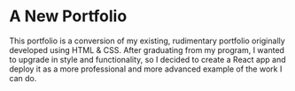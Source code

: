 # A New Portfolio

This portfolio is a conversion of my existing, rudimentary portfolio originally developed using HTML & CSS. After graduating from my program, I wanted to upgrade in style and functionality, so I decided to create a React app and deploy it as a more professional and more advanced example of the work I can do. 